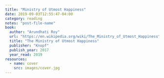 ```yaml
---
title: "Ministry of Utmost Happiness"
date: 2019-09-03T12:55:47-04:00
category: reading
notes: "post-file-name"
book:
  author: "Arundhati Roy"
  url: "https://en.wikipedia.org/wiki/The_Ministry_of_Utmost_Happiness"
  title: "The Ministry of Utmost Happiness"
  publisher: "Knopf"
  publish_year: 2017
  year_read: 2019
resources:
  - name: cover
    src: images/cover.jpg
---
```


